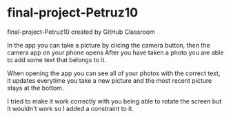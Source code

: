 # final-project-Petruz10
final-project-Petruz10 created by GitHub Classroom

In the app you can take a picture by clicing the camera button, then the camera app on your phone opens
After you have taken a photo you are able to add some text that belongs to it. 

When opening the app you can see all of your photos with the correct text, 
it updates everytime you take a new picture and the most recent picture stays at the bottom.

I tried to make it work correctly with you being able to rotate the screen but it wouldn't work so I added a constraint to it.
